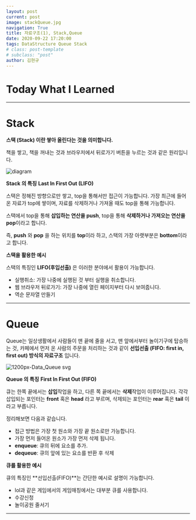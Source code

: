 ```yaml
---
layout: post
current: post
image: stackQueue.jpg
navigation: True
title: 자료구조(1), Stack,Queue
date: 2020-09-22 17:20:00
tags: DataStructure Queue Stack
# class: post-template
# subclass: "post"
author: 김현규
---
```


# Today What I Learned

<hr>

# Stack

**스택 (Stack) 이란 쌓아 올린다는 것을 의미합니다.**

책을 쌓고, 책을 꺼내는 것과 브라우저에서 뒤로가기 버튼을 누르는 것과 같은 원리입니다.

![diagram](https://user-images.githubusercontent.com/46562138/93102414-6ecc1180-f6e6-11ea-8591-ac8e92b2426d.png)

**Stack 의 특징**
**Last In First Out (LIFO)**

스택은 정해진 방향으로만 쌓고, top을 통해서만 접근이 가능합니다.
가장 최근에 들어온 자료가 top에 쌓이며, 자료를 삭제하거나 가져올 때도 top을 통해 가능합니다.

스택에서 top을 통해 **삽입하는 연산을 push**, top을 통해 **삭제하거나 가져오는 연산을 pop**이라고 합니다.

즉, **push** 와 **pop** 을 하는 위치를 **top**이라 하고, 스택의 가장 아랫부분은 **bottom**이라고 합니다.

**스택을 활용한 예시**

스택의 특징인 **LIFO(후입선출)** 은 이러한 분야에서 활용이 가능합니다.

- 실행취소: 가장 나중에 실행된 것 부터 실행을 취소합니다.
- 웹 브라우저 뒤로가기: 가장 나중에 열린 페이지부터 다시 보여줍니다.
- 역순 문자열 만들기

<hr>

# Queue

Queue는 일상생활에서 사람들이 맨 끝에 줄을 서고, 맨 앞에서부터 놀이기구에 탑승하는 것, 카페에서 먼저 온 사람의 주문을 처리하는 것과 같이 **선입선출 (FIFO: first in, first out) 방식의 자료구조** 입니다.

![1200px-Data_Queue svg](https://user-images.githubusercontent.com/46562138/93104468-d6835c00-f6e8-11ea-9b9a-570af12e9263.png)

**Queue 의 특징**
**First In First Out (FIFO)**

큐는 한쪽 끝에서는 **삽입**작업을 하고, 다른 쪽 끝에서는 **삭제**작업이 이루어집니다.
각각 삽입되는 포인터는 **front** 혹은 **head** 라고 부르며, 삭제되는 포인터는 **rear** 혹은 **tail** 이라고 부릅니다.

정리해보면 다음과 같습니다.

- 접근 방법은 가장 첫 원소와 가장 끝 원소로만 가능합니다.
- 가장 먼저 들어온 원소가 가장 먼저 삭제 됩니다.
- **enqueue**: 큐의 뒤에 요소를 추가.
- **dequeue**: 큐의 앞에 있는 요소를 반환 후 삭제

**큐를 활용한 예시**

큐의 특징인 **선입선출(FIFO)**는 간단한 예시로 설명이 가능합니다.

- lol과 같은 게임에서의 게임매칭에서는 대부분 큐를 사용합니다.
- 수강신청
- 놀이공원 줄서기

<hr>
